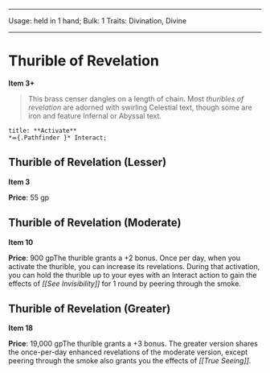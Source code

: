 
---
Usage: held in 1 hand;
Bulk: 1
Traits: Divination, Divine

---

# Thurible of Revelation

**Item 3+**

> This brass censer dangles on a length of chain. Most *thuribles of revelation* are adorned with swirling Celestial text, though some are iron and feature Infernal or Abyssal text.

```ad-embed-ability
title: **Activate**
*⬺{.Pathfinder }* Interact; 

```

## Thurible of Revelation (Lesser)

**Item 3**

**Price**: 55 gp

## Thurible of Revelation (Moderate)

**Item 10**

**Price**: 900 gpThe thurible grants a +2 bonus. Once per day, when you activate the thurible, you can increase its revelations. During that activation, you can hold the thurible up to your eyes with an Interact action to gain the effects of *[[See Invisibility]]* for 1 round by peering through the smoke.

## Thurible of Revelation (Greater)

**Item 18**

**Price**: 19,000 gpThe thurible grants a +3 bonus. The greater version shares the once-per-day enhanced revelations of the moderate version, except peering through the smoke also grants you the effects of *[[True Seeing]]*.
